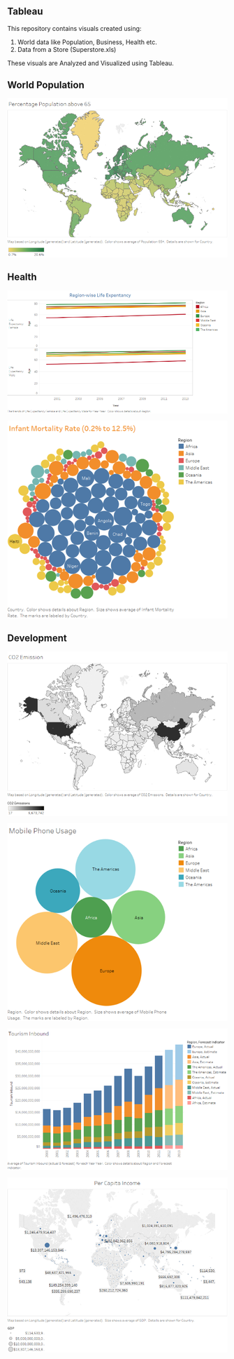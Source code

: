 Tableau
----------------------

This repository contains visuals created using: 
1. World data like Population, Business, Health etc.
2. Data from a Store (Superstore.xls)

These visuals are Analyzed and Visualized using Tableau.

World Population
----------------------

![Age group](/Population65.png)


Health
------------

![Life Expectancy](/LifeExpectancy.png)

![Infant Mortality](/InfantMortality.png)


Development
-----------------

![CO2 Emission](/CO2Emission.png)

![Mobile Phone](/MobilePhoneUsage.png)

![Tourism](/Tourism.png)

![Per Capita Income](/PerCapitaIncome.png)